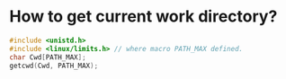 # How to get current work directory?

```c++
#include <unistd.h>
#include <linux/limits.h> // where macro PATH_MAX defined.
char Cwd[PATH_MAX];
getcwd(Cwd, PATH_MAX);
```